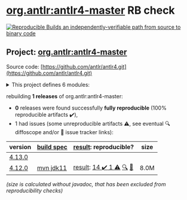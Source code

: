 [org.antlr:antlr4-master](https://central.sonatype.com/artifact/org.antlr/antlr4-master/4.12.0/versions) RB check
=======

[![Reproducible Builds](https://reproducible-builds.org/images/logos/rb.svg) an independently-verifiable path from source to binary code](https://reproducible-builds.org/)

## Project: [org.antlr:antlr4-master](https://central.sonatype.com/artifact/org.antlr/antlr4-master/4.12.0/versions)

Source code: [https://github.com/antlr/antlr4.git](https://github.com/antlr/antlr4.git)

<details><summary>This project defines 6 modules:</summary>

* [org.antlr:antlr4](https://central.sonatype.com/artifact/org.antlr/antlr4/4.12.0)
* [org.antlr:antlr4-master](https://central.sonatype.com/artifact/org.antlr/antlr4-master/4.12.0)
* [org.antlr:antlr4-maven-plugin](https://central.sonatype.com/artifact/org.antlr/antlr4-maven-plugin/4.12.0)
* [org.antlr:antlr4-runtime](https://central.sonatype.com/artifact/org.antlr/antlr4-runtime/4.12.0)
* [org.antlr:antlr4-runtime-testsuite](https://central.sonatype.com/artifact/org.antlr/antlr4-runtime-testsuite/4.12.0)
* [org.antlr:antlr4-tool-testsuite](https://central.sonatype.com/artifact/org.antlr/antlr4-tool-testsuite/4.12.0)
</details>

rebuilding **1 releases** of org.antlr:antlr4-master:
- **0** releases were found successfully **fully reproducible** (100% reproducible artifacts :heavy_check_mark:),
- 1 had issues (some unreproducible artifacts :warning:, see eventual :mag: diffoscope and/or :memo: issue tracker links):

| version | [build spec](/BUILDSPEC.md) | [result](https://reproducible-builds.org/docs/jvm/): reproducible? | size |
| -- | --------- | ------ | -- |
| [4.13.0](https://central.sonatype.com/artifact/org.antlr/antlr4-master/4.13.0/pom) | | | |
| [4.12.0](https://central.sonatype.com/artifact/org.antlr/antlr4-master/4.12.0/pom) | [mvn jdk11](antlr4-4.12.0.buildspec) | [result](antlr4-master-4.12.0.buildinfo): [14 :heavy_check_mark:  1 :warning:](antlr4-master-4.12.0.buildcompare) [:mag:](antlr4-master-4.12.0.diffoscope) [:memo:](https://github.com/antlr/antlr4/pull/4277) | 8.0M |

<i>(size is calculated without javadoc, that has been excluded from reproducibility checks)</i>
